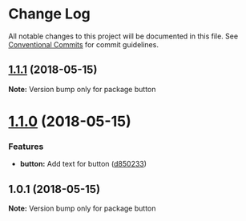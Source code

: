 # Change Log

All notable changes to this project will be documented in this file.
See [Conventional Commits](https://conventionalcommits.org) for commit guidelines.

<a name="1.1.1"></a>
## [1.1.1](https://github.com/lanmengyujing/lerna-demo/compare/button@1.1.0...button@1.1.1) (2018-05-15)




**Note:** Version bump only for package button

<a name="1.1.0"></a>
# [1.1.0](https://github.com/lanmengyujing/lerna-demo/compare/button@1.0.1...button@1.1.0) (2018-05-15)


### Features

* **button:** Add text for button ([d850233](https://github.com/lanmengyujing/lerna-demo/commit/d850233))




<a name="1.0.1"></a>
## 1.0.1 (2018-05-15)




**Note:** Version bump only for package button
